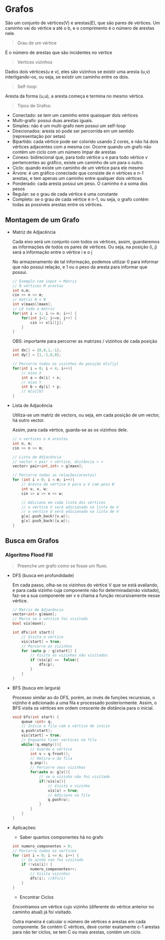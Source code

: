 # Grafos

São um conjunto de vértices(V) e arestas(E), que são pares de vértices. Um caminho vai do vértice a até o b, e o comprimento é o número de arestas nele.

> Grau de um vértice
    
 É o número de arestas que são incidentes no vértice
> Vertices vizinhos

Dados dois vértices(u e v), eles são vizinhos se existir uma aresta (u,v) interligando-os, ou seja, se existir um caminho entre os dois.


> Self-loop: 

Aresta da forma (u,u), a aresta começa e termina no mesmo vértice.


> Tipos de Grafos:
- Conectado: se tem um caminho entre quaisquer dois vértices
- Multi-grafo: possui duas arestas iguais.
- Simples: não é um multi-grafo nem possui um self-loop
- Direcionados: aresta só pode ser percorrida em um sentido (representação por setas)
- Bipartido: cada vértice pode ser colorido usando 2 cores, e não há dois vértices adjacentes com a mesma cor. Ocorre quando um grafo não contém um ciclo com um número ímpar de arestas
- Conexo: bidirecional que, para todo vértice u e para todo vértice v pertencentes ao gráfico, existe um caminho de um para o outro.
- Ciclo: quando existe um caminho de um vértice para ele mesmo
- Árvore: é um gráfico conectado que consiste de n vértices e n-1 arestas, e tem apenas um caminho entre qualquer dois vértices
- Ponderado: cada aresta possui um peso. O caminho é a soma dos pesos
- Regular: se o grau de cada vértice é uma constante
- Completo: se o grau de cada vértice é n-1, ou seja, o grafo contém todas as possíveis arestas entre os vértices.

## Montagem de um Grafo

-  Matriz de Adjacência

    Cada eixo será um conjunto com todos os vértices, assim, guardaremos as informações de todos os pares de vértices. Ou seja, na posição (i, j) será a informação entre o vértice i e o j

    No armazenamento de tal informação, podemos utilizar 0 para informar que não possui relação, e 1 ou o peso da aresta para informar que possui.

    ```cpp
    // Exemplo com input = Matriz
    // N vértices M arestas
    int n,m; 
    cin >> n >> m;
    // matriz N x N
    int v[maxn][maxn];
    // Lê toda a matriz
    for(int i = 1; i <= n; i++) {
        for(int j=1; j<=n; j++) {
            cin >> v[i][j];
        }
    }
    ```
    OBS: importante para percorrer as matrizes / vizinhos de cada posição

    ```cpp
    int dx[] = {0,0,1,-1};
    int dy[] = {1,-1,0,0};

    // Percorre todos os vizinhos da posição m[x][y]
    for(int i = 0; i < 4; i++){
        // eixo X
        int a = dx[i] + x;
        // eixo Y
        int b = dy[i] + y;
        // m[a][b]
    }
    ```

- Lista de Adjacência

    Utiliza-se um matriz de vectors, ou seja, em cada posição de um vector, há outro vector.

    Assim, para cada vértice, guarda-se as os vizinhos dele.

    ```cpp
    // n vertices e m arestas
    int n, m; 
    cin >> n >> m;

    // Lista de Adjacência
    // vector < pair < vértice, distância > >
    vector< pair<int,int> > g[maxn];

    // Percorre todas as relações(arestas)
    for (int i = 0; i < m; i++){
        // Aresta do vértice U para o V com peso W
        int u, v, w;
        cin >> u >> v >> w;

        // Adiciona em cada lista dos vértices
        // o vértice V será adicionado na lista de U
        // o vertice U será adicionado na lista de V
        g[u].push_back({v,w});
        g[v].push_back({u,w});
    }
    ```

## Busca em Grafos

### Algoritmo Flood Fill    
    
> Preenche um grafo como se fosse um fluxo.

- DFS (busca em profundidade)

    Em cada passo, olha-se os vizinhos do vértice V que se está avaliando, e para cada vizinho cuja componente não foi determinada(não visitado), faz-se a sua componente ser v e chama a função recursivamente nesse vértice.

    ```cpp
    // Matriz de Adjacência
    vector<int> g[maxn];
    // Marca se o vértice foi visitado
    bool vis[maxn];

    int dfs(int start){
        // Visita o vértice
        vis[start] = true;
        // Percorre os vizinhos 
        for (auto p : g[start]) {
            // Visita os vizinhos não visitados
            if (vis[p] ==  false){
                dfs(p);
            }
        }
    }

- BFS (busca em largura)

    Processo similar ao do DFS, porém, ao invés de funções recursivas, o vizinho é adicionado a uma fila e processado posteriormente. Assim, o BFS visita os vértices em ordem crescente de distância para o inicial.

    ```cpp
    void bfs(int start) {
        queue <int> q;
        // Inicio a fila com o vértice de início
        q.push(start);
        vis[start] = true;
        // Enquanto tiver vertices na fila
        while(!q.empty()){
            // Guarda o vértice
            int v = q.front();
            // Retira-o da fila
            q.pop();
            // Percorre seus vizinhos
            for(auto u: g[v]){
                // se o vizinho não foi visitado
                if(!vis[u]){
                    // Visito o vizinho
                    vis[u] = true;
                    // Adiciono na fila
                    q.push(u);
                }
            }
        }
    }
    ```

- Aplicações: 
    - Saber quantos componentes há no grafo
    ```cpp
    int numero_componentes = 0;
    // Percorre todos os vertices
    for (int i = 0; i <= n; i++) {
        // Se ainda nao foi visitado
        if (!vis[i]) {
            numero_componentes++;
            // Visita vizinhos
            dfs(i); //bfs(i)
        }
    }
    ```
    - Encontrar Ciclos

    Encontramos um vértice cujo vizinho (diferente do vértice anterior no caminho atual) já foi visitado.
    
    Outra maneira é calcular o número de vértices e arestas em cada componente. Se contém C vértices, deve conter exatamente c-1 arestas para não ter ciclos, se tem C ou mais arestas, contém um ciclo.

